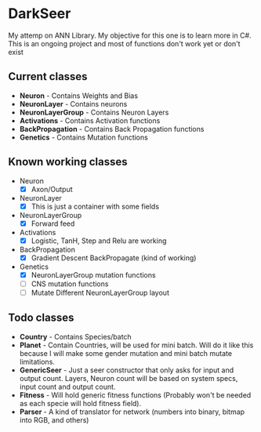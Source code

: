 # DarkSeer
My attemp on ANN Library. My objective for this one is to learn more in C#. This is an ongoing project and most of functions don't work yet or don't exist

## Current classes
  * **Neuron** - Contains Weights and Bias
  * **NeuronLayer** - Contains neurons
  * **NeuronLayerGroup** - Contains Neuron Layers
  * **Activations** - Contains Activation functions
  * **BackPropagation** - Contains Back Propagation functions
  * **Genetics** - Contains Mutation functions
## Known working classes
  * Neuron
    - [x] Axon/Output
  * NeuronLayer
    - [x] This is just a container with some fields
  * NeuronLayerGroup
    - [x] Forward feed
  * Activations
    - [x] Logistic, TanH, Step and Relu are working
  * BackPropagation
    - [x] Gradient Descent BackPropagate (kind of working)
  * Genetics
    - [x] NeuronLayerGroup mutation functions
    - [ ] CNS mutation functions
    - [ ] Mutate Different NeuronLayerGroup layout
## Todo classes
  * **Country** - Contains Species/batch
  * **Planet** - Contain Countries, will be used for mini batch. Will do it like this because I will make some gender mutation and mini batch mutate limitations.
  * **GenericSeer** - Just a seer constructor that only asks for input and output count. Layers, Neuron count will be based on system specs, input count and output count.
  * **Fitness** - Will hold generic fitness functions (Probably won't be needed as each specie will hold fitness field).
  * **Parser** - A kind of translator for network (numbers into binary, bitmap into RGB, and others)

